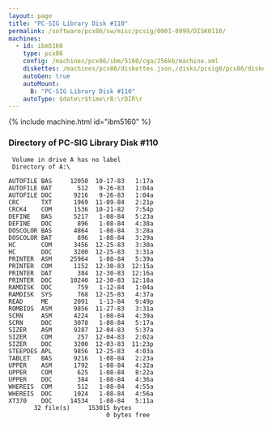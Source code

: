 ```yaml
---
layout: page
title: "PC-SIG Library Disk #110"
permalink: /software/pcx86/sw/misc/pcsig/0001-0999/DISK0110/
machines:
  - id: ibm5160
    type: pcx86
    config: /machines/pcx86/ibm/5160/cga/256kb/machine.xml
    diskettes: /machines/pcx86/diskettes.json,/disks/pcsig0/pcx86/diskettes.json
    autoGen: true
    autoMount:
      B: "PC-SIG Library Disk #110"
    autoType: $date\r$time\rB:\rDIR\r
---
```


{% include machine.html id="ibm5160" %}

### Directory of PC-SIG Library Disk #110

     Volume in drive A has no label
     Directory of A:\

    AUTOFILE BAS     12050  10-17-83   1:17a
    AUTOFILE BAT       512   9-26-83   1:04a
    AUTOFILE DOC      9216   9-26-83   1:04a
    CRC      TXT      1969  11-09-84   2:21p
    CRCK4    COM      1536  10-21-82   7:54p
    DEFINE   BAS      5217   1-08-84   5:23a
    DEFINE   DOC       896   1-08-84   4:38a
    DOSCOLOR BAS      4864   1-08-84   3:28a
    DOSCOLOR BAT       896   1-08-84   3:29a
    HC       COM      3456  12-25-83   3:30a
    HC       DOC      3200  12-25-83   3:31a
    PRINTER  ASM     25964   1-08-84   5:39a
    PRINTER  COM      1152  12-30-83  12:15a
    PRINTER  DAT       384  12-30-83  12:16a
    PRINTER  DOC     10240  12-30-83  12:18a
    RAMDISK  DOC       759   1-12-84   1:04a
    RAMDISK  SYS       768  12-25-83   4:37a
    READ     ME       2091   1-13-84   9:49p
    ROMBIOS  ASM      9856  11-27-83   3:31a
    SCRN     ASM      4224   1-08-84   4:39a
    SCRN     DOC      3078   1-08-84   5:17a
    SIZER    ASM      9287  12-04-83   5:37a
    SIZER    COM       257  12-04-83   2:02a
    SIZER    DOC      3200  12-03-83  11:23p
    STEEPDES APL      9856  12-25-83   4:03a
    TABLET   BAS      9216   1-08-84   2:23a
    UPPER    ASM      1792   1-08-84   4:32a
    UPPER    COM       625   1-08-84   8:22a
    UPPER    DOC       384   1-08-84   4:36a
    WHEREIS  COM       512   1-08-84   4:55a
    WHEREIS  DOC      1024   1-08-84   4:56a
    XT370    DOC     14534   1-08-84   5:11a
           32 file(s)     153015 bytes
                               0 bytes free
